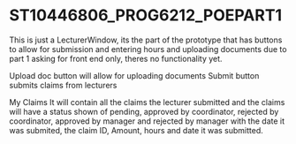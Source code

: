 # ST10446806_PROG6212_POEPART1
This is just a LecturerWindow, its the part of the prototype that has buttons to allow for submission and entering hours and uploading documents due to part 1 asking for front end only, theres no functionality yet.

Upload doc button will allow for uploading documents Submit button submits claims from lecturers

My Claims It will contain all the claims the lecturer submitted and the claims will have a status shown of pending, approved by coordinator, rejected by coordinator, approved by manager and rejected by manager with the date it was submited, the claim ID, Amount, hours and date it was submitted.
